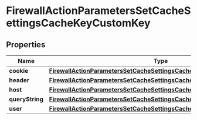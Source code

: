 

# FirewallActionParametersSetCacheSettingsCacheKeyCustomKey


## Properties

| Name | Type | Description | Notes |
|------------ | ------------- | ------------- | -------------|
|**cookie** | [**FirewallActionParametersSetCacheSettingsCacheKeyCustomKeyCookie**](FirewallActionParametersSetCacheSettingsCacheKeyCustomKeyCookie.md) |  |  [optional] |
|**header** | [**FirewallActionParametersSetCacheSettingsCacheKeyCustomKeyHeader**](FirewallActionParametersSetCacheSettingsCacheKeyCustomKeyHeader.md) |  |  [optional] |
|**host** | [**FirewallActionParametersSetCacheSettingsCacheKeyCustomKeyHost**](FirewallActionParametersSetCacheSettingsCacheKeyCustomKeyHost.md) |  |  [optional] |
|**queryString** | [**FirewallActionParametersSetCacheSettingsCacheKeyCustomKeyQueryString**](FirewallActionParametersSetCacheSettingsCacheKeyCustomKeyQueryString.md) |  |  [optional] |
|**user** | [**FirewallActionParametersSetCacheSettingsCacheKeyCustomKeyUser**](FirewallActionParametersSetCacheSettingsCacheKeyCustomKeyUser.md) |  |  [optional] |



